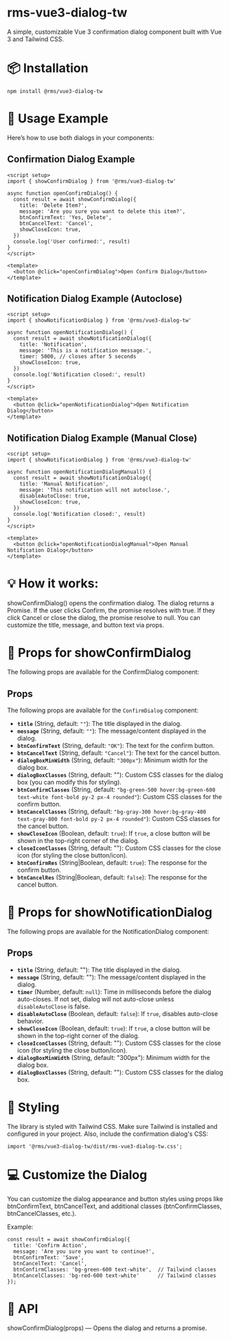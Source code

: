 # rms-vue3-dialog-tw

A simple, customizable Vue 3 confirmation dialog component built with Vue 3 and Tailwind CSS.

# 📦 Installation

```
npm install @rms/vue3-dialog-tw
```

# 📝 Usage Example

Here’s how to use both dialogs in your components:

## Confirmation Dialog Example

```vue
<script setup>
import { showConfirmDialog } from '@rms/vue3-dialog-tw'

async function openConfirmDialog() {
  const result = await showConfirmDialog({
    title: 'Delete Item?',
    message: 'Are you sure you want to delete this item?',
    btnConfirmText: 'Yes, Delete',
    btnCancelText: 'Cancel',
    showCloseIcon: true,
  })
  console.log('User confirmed:', result)
}
</script>

<template>
  <button @click="openConfirmDialog">Open Confirm Dialog</button>
</template>
```

## Notification Dialog Example (Autoclose)

```vue
<script setup>
import { showNotificationDialog } from '@rms/vue3-dialog-tw'

async function openNotificationDialog() {
  const result = await showNotificationDialog({
    title: 'Notification',
    message: 'This is a notification message.',
    timer: 5000, // closes after 5 seconds
    showCloseIcon: true,
  })
  console.log('Notification closed:', result)
}
</script>

<template>
  <button @click="openNotificationDialog">Open Notification Dialog</button>
</template>
```

## Notification Dialog Example (Manual Close)

```vue
<script setup>
import { showNotificationDialog } from '@rms/vue3-dialog-tw'

async function openNotificationDialogManual() {
  const result = await showNotificationDialog({
    title: 'Manual Notification',
    message: 'This notification will not autoclose.',
    disableAutoClose: true,
    showCloseIcon: true,
  })
  console.log('Notification closed:', result)
}
</script>

<template>
  <button @click="openNotificationDialogManual">Open Manual Notification Dialog</button>
</template>
```

# 💡 How it works:

showConfirmDialog() opens the confirmation dialog.
The dialog returns a Promise. If the user clicks Confirm, the promise resolves with true. If they click Cancel or close the dialog, the promise resolve to null.
You can customize the title, message, and button text via props.

# 🔧 Props for showConfirmDialog

The following props are available for the ConfirmDialog component:

## Props

The following props are available for the `ConfirmDialog` component:

- **`title`** (String, default: `""`): The title displayed in the dialog.
- **`message`** (String, default: `""`): The message/content displayed in the dialog.
- **`btnConfirmText`** (String, default: `"OK"`): The text for the confirm button.
- **`btnCancelText`** (String, default: `"Cancel"`): The text for the cancel button.
- **`dialogBoxMinWidth`** (String, default: `"300px"`): Minimum width for the dialog box.
- **`dialogBoxClasses`** (String, default: ""): Custom CSS classes for the dialog box (you can modify this for styling).
- **`btnConfirmClasses`** (String, default: `"bg-green-500 hover:bg-green-600 text-white font-bold py-2 px-4 rounded"`): Custom CSS classes for the confirm button.
- **`btnCancelClasses`** (String, default: `"bg-gray-300 hover:bg-gray-400 text-gray-800 font-bold py-2 px-4 rounded"`): Custom CSS classes for the cancel button.
- **`showCloseIcon`** (Boolean, default: `true`): If `true`, a close button will be shown in the top-right corner of the dialog.
- **`closeIconClasses`** (String, default: ""): Custom CSS classes for the close icon (for styling the close button/icon).
- **`btnConfirmRes`** (String|Boolean, default: `true`): The response for the confirm button.
- **`btnCancelRes`** (String|Boolean, default: `false`): The response for the cancel button.

# 🔧 Props for showNotificationDialog

The following props are available for the NotificationDialog component:

## Props

- **`title`** (String, default: ""): The title displayed in the dialog.
- **`message`** (String, default: ""): The message/content displayed in the dialog.
- **`timer`** (Number, default: `null`): Time in milliseconds before the dialog auto-closes. If not set, dialog will not auto-close unless `disableAutoClose` is false.
- **`disableAutoClose`** (Boolean, default: `false`): If `true`, disables auto-close behavior.
- **`showCloseIcon`** (Boolean, default: `true`): If `true`, a close button will be shown in the top-right corner of the dialog.
- **`closeIconClasses`** (String, default: ""): Custom CSS classes for the close icon (for styling the close button/icon).
- **`dialogBoxMinWidth`** (String, default: "300px"): Minimum width for the dialog box.
- **`dialogBoxClasses`** (String, default: ""): Custom CSS classes for the dialog box.

# 📌 Styling

The library is styled with Tailwind CSS. Make sure Tailwind is installed and configured in your project. Also, include the confirmation dialog's CSS:

```
import '@rms/vue3-dialog-tw/dist/rms-vue3-dialog-tw.css';
```

# 💻 Customize the Dialog

You can customize the dialog appearance and button styles using props like btnConfirmText, btnCancelText, and additional classes (btnConfirmClasses, btnCancelClasses, etc.).

Example:

```
const result = await showConfirmDialog({
  title: 'Confirm Action',
  message: 'Are you sure you want to continue?',
  btnConfirmText: 'Save',
  btnCancelText: 'Cancel',
  btnConfirmClasses: 'bg-green-600 text-white',  // Tailwind classes
  btnCancelClasses: 'bg-red-600 text-white'      // Tailwind classes
});
```

# 🔧 API

showConfirmDialog(props) — Opens the dialog and returns a promise.
